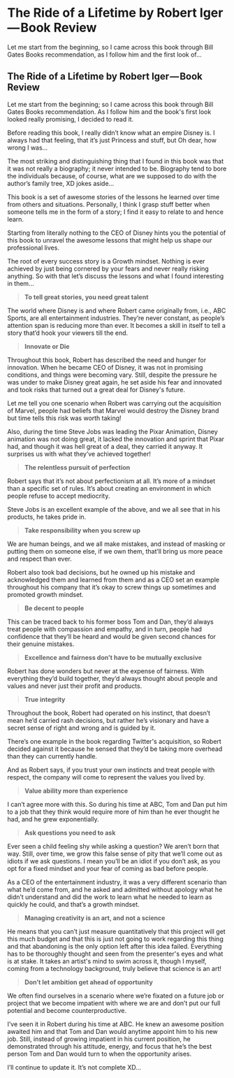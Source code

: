 # The Ride of a Lifetime by Robert Iger — Book Review

Let me start from the beginning, so I came across this book through Bill Gates Books recommendation, as I follow him and the first look of…

## The Ride of a Lifetime by Robert Iger — Book Review <a id="7cf6"></a>

Let me start from the beginning; so I came across this book through Bill Gates Books recommendation. As I follow him and the book's first look looked really promising, I decided to read it.

Before reading this book, I really didn’t know what an empire Disney is. I always had that feeling, that it’s just Princess and stuff, but Oh dear, how wrong I was…

The most striking and distinguishing thing that I found in this book was that it was not really a biography; it never intended to be. Biography tend to bore the individuals because, of course, what are we supposed to do with the author’s family tree, XD jokes aside…

This book is a set of awesome stories of the lessons he learned over time from others and situations. Personally, I think I grasp stuff better when someone tells me in the form of a story; I find it easy to relate to and hence learn.

Starting from literally nothing to the CEO of Disney hints you the potential of this book to unravel the awesome lessons that might help us shape our professional lives.

The root of every success story is a Growth mindset. Nothing is ever achieved by just being cornered by your fears and never really risking anything. So with that let’s discuss the lessons and what I found interesting in them…

> **To tell great stories, you need great talent**

The world where Disney is and where Robert came originally from, i.e., ABC Sports, are all entertainment industries. They’re never constant, as people’s attention span is reducing more than ever. It becomes a skill in itself to tell a story that’d hook your viewers till the end.

> **Innovate or Die**

Throughout this book, Robert has described the need and hunger for innovation. When he became CEO of Disney, it was not in promising conditions, and things were becoming vary. Still, despite the pressure he was under to make Disney great again, he set aside his fear and innovated and took risks that turned out a great deal for Disney's future.

Let me tell you one scenario when Robert was carrying out the acquisition of Marvel, people had beliefs that Marvel would destroy the Disney brand but time tells this risk was worth taking!

Also, during the time Steve Jobs was leading the Pixar Animation, Disney animation was not doing great, it lacked the innovation and sprint that Pixar had, and though it was hell great of a deal, they carried it anyway. It surprises us with what they’ve achieved together!

> **The relentless pursuit of perfection**

Robert says that it’s not about perfectionism at all. It’s more of a mindset than a specific set of rules. It’s about creating an environment in which people refuse to accept mediocrity.

Steve Jobs is an excellent example of the above, and we all see that in his products, he takes pride in.

> **Take responsibility when you screw up**

We are human beings, and we all make mistakes, and instead of masking or putting them on someone else, if we own them, that’ll bring us more peace and respect than ever.

Robert also took bad decisions, but he owned up his mistake and acknowledged them and learned from them and as a CEO set an example throughout his company that it’s okay to screw things up sometimes and promoted growth mindset.

> **Be decent to people**

This can be traced back to his former boss Tom and Dan, they’d always treat people with compassion and empathy, and in turn, people had confidence that they’ll be heard and would be given second chances for their genuine mistakes.

> **Excellence and fairness don’t have to be mutually exclusive**

Robert has done wonders but never at the expense of fairness. With everything they’d build together, they’d always thought about people and values and never just their profit and products.

> **True integrity**

Throughout the book, Robert had operated on his instinct, that doesn’t mean he’d carried rash decisions, but rather he’s visionary and have a secret sense of right and wrong and is guided by it.

There’s one example in the book regarding Twitter's acquisition, so Robert decided against it because he sensed that they’d be taking more overhead than they can currently handle.

And as Robert says, if you trust your own instincts and treat people with respect, the company will come to represent the values you lived by.

> **Value ability more than experience**

I can’t agree more with this. So during his time at ABC, Tom and Dan put him to a job that they think would require more of him than he ever thought he had, and he grew exponentially.

> **Ask questions you need to ask**

Ever seen a child feeling shy while asking a question? We aren’t born that way. Still, over time, we grow this false sense of pity that we’ll come out as idiots if we ask questions. I mean you’ll be an idiot if you don’t ask, as you opt for a fixed mindset and your fear of coming as bad before people.

As a CEO of the entertainment industry, it was a very different scenario than what he’d come from, and he asked and admitted without apology what he didn’t understand and did the work to learn what he needed to learn as quickly he could, and that’s a growth mindset.

> **Managing creativity is an art, and not a science**

He means that you can’t just measure quantitatively that this project will get this much budget and that this is just not going to work regarding this thing and that abandoning is the only option left after this idea failed. Everything has to be thoroughly thought and seen from the presenter's eyes and what is at stake. It takes an artist's mind to swim across it, though I myself, coming from a technology background, truly believe that science is an art!

> **Don’t let ambition get ahead of opportunity**

We often find ourselves in a scenario where we’re fixated on a future job or project that we become impatient with where we are and don’t put our full potential and become counterproductive.

I’ve seen it in Robert during his time at ABC. He knew an awesome position awaited him and that Tom and Dan would anytime appoint him to his new job. Still, instead of growing impatient in his current position, he demonstrated through his attitude, energy, and focus that he’s the best person Tom and Dan would turn to when the opportunity arises.

I’ll continue to update it. It’s not complete XD…

